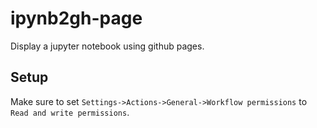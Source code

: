# ipynb2gh-page

Display a jupyter notebook using github pages.

## Setup

Make sure to set `Settings->Actions->General->Workflow permissions` to `Read and write permissions`.
